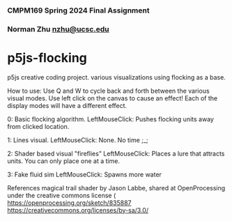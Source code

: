 ### CMPM169 Spring 2024 Final Assignment
### Norman Zhu nzhu@ucsc.edu
# p5js-flocking
p5js creative coding project. various visualizations using flocking as a base.

How to use:
  Use Q and W to cycle back and forth between the various visual modes.
  Use left click on the canvas to cause an effect! 
  Each of the display modes will have a different effect.
    
0:  Basic flocking algorithm. 
    LeftMouseClick: Pushes flocking units away from clicked location.
    
1:  Lines visual.
    LeftMouseClick: None. No time ;_;
    
2:  Shader based visual "fireflies"
    LeftMouseClick: Places a lure that attracts units. You can only place one at a time.
    
3:  Fake fluid sim
    LeftMouseClick: Spawns more water

References magical trail shader by Jason Labbe, shared at OpenProcessing under the creative commons license (
https://openprocessing.org/sketch/835887
https://creativecommons.org/licenses/by-sa/3.0/
